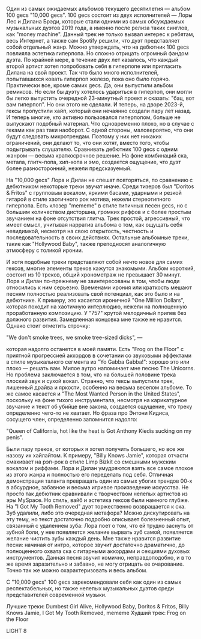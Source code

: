 Один из самых ожидаемых альбомов текущего десятилетия — альбом 100 gecs "10,000 gecs". 100 gecs состоит из двух исполнителей — Лоры Лес и Дилана Брэди, которые стали одними из самых обсуждаемых музыкальных дуэтов 2019 года, а именно после релиза таких синглов, как "money machine". Данный трек не только вызвал интерес к ребятам, весь Интернет, а также сам Spotify решили, что дуэт представляет собой отдельный жанр. Можно утверждать, что на дебютник 100 gecs повлияла эстетика гиперпопа. Но сложно отрицать огромный фандом дуэта. По крайней мере, в течение двух лет казалось, что каждый второй артист хотел попробовать себя в гиперпопе или пригласить Дилана на свой проект. Так что было много исполнителей, попытавшихся ковать гиперпоп железо, пока оно было горячо. Практически все, кроме самих gecs. Да, они выпустили альбом ремиксов. Но если бы дуэту хотелось удариться в гиперпоп, они могли бы легко выпустить очередной 23-минутный проект и сказать: "бац, вот вам гиперпоп". Но они этого не сделали. И теперь, на дворе 2023-й, гексы пропустили хайп, который они нечаянно создали пару лет назад. И теперь многие, кто активно пользовался гиперпопом, больше не выпускают подобный материал. Что одновременно плохо, но в случае с геками как раз таки наоборот. С одной стороны, маловероятно, что они будут следовать микротрендам. Поэтому у них нет никаких ограничений, они делают то, что они хотят, вместо того, чтобы подыгрывать слушателю. Сравнивать дебютник 100 gecs с одним жанром — весьма краткосрочное решение. На фоне комбинаций ска, метала, глитч-попа, хип-хопа и эмо, создается ощущение, что дуэт более разносторонний, нежели предсказуемый.

На "10,000 gecs" Лора и Дилан не спешат повторяться, по сравнению с дебютником некоторые треки звучат иначе. Среди тизеров был "Doritos & Fritos" с групповым вокалом, яркими басами, ударными и резкой гитарой в стиле хаотичного рок мотива, нежели стереотипного гиперпопа. Есть клозер "mememe" в стиле типичных песен gecs, но с большим количеством дисторшна, громких риффов и с более простым звучанием на фоне отсутствия глитча. Трек простой, агрессивный, что имеет смысл, учитывая нарратив альбома о том, как ощущать себя невидимкой, несмотря на свою открытость, честность и последовательность в своих действиях. Остальные альбомные треки, такие как "Hollywood Baby", также преподносят аналогичную атмосферу с толикой иронии.

И хотя подобные треки представляют собой нечто новое для самих гексов, многие элементы треков кажутся знакомыми. Альбом короткий, состоит из 10 треков, общий хронометраж не превышает 30 минут. Лора и Дилан по-прежнему не заинтересованы в том, чтобы люди относились к ним серьезно. Временами ирония или краткость мешают песням полностью реализовать свой потенциал, как это было и на дебютнике. К примеру, это касается ироничной "One Million Dollars", которая походит на хаотичную интерлюдию, нежели на полноценную проработанную композицию. У "757" крутой мелодичный припев без должного развития. Замедленная концовка мне также не нравится. Однако стоит отметить строчку:

"We don't smoke trees, we smoke tree-sized dicks", —

которая надолго останется в моей памяти. Есть "Frog on the Floor" с приятной прогрессией аккордов в сочетании со звуковыми эффектами в стиле музыкального сегмента из "Yo Gabba Gabba!": хорошо это или плохо — решать вам. Милое аутро напоминает мне песню The Unicorns. Но проблема заключается в том, что на большей половине трека плоский звук и сухой вокал. Странно, что гексы выпустили трек, лишенный драйва и яркости, особенно на весьма веселом альбоме. То же самое касается и "The Most Wanted Person in the United States", поскольку на фоне тихого инструментала, несмотря на карикатурное звучание и текст об убийце вне закона, создается ощущение, что треку определенно чего-то не хватает. Но фраза про Энтони Кидиса, сосущего член, определенно запомнится надолго:

"Queen of California, hot like the heat is
Got Anthony Kiedis sucking on my penis".

Были пару треков, от которых я хотел получить большего, но все же назову их хайлайтом. К примеру, "Billy Knows Jamie", которая отчасти смахивает на рэп-рок в стиле Limp Bizkit со смешными мужским вокалом и риффами. Лора и Дилан умудряются взять все самое плохое из этого жанра и полностью его переделать под себя. Отличная демонстрация таланта превращать один из самых убогих трендов 00-х в абсурдное, забавное и весьма игривое произведение искусства. Не просто так дебютник сравнивали с творчеством нелепых артистов из эры MySpace. Но стиль, вайб и эстетика гексов были намного глубже. На "I Got My Tooth Removed" дуэт торжественно возвращается к ска. Зуб удалили, либо это очередная метафора? Можно дискутировать на эту тему, но текст достаточно подробно описывает болезненный опыт, связанный с удалением зуба: Лора поет о том, что ей трудно заснуть от зубной боли, у нее появляется желание вырвать зуб самой, появляется желание чистить зубы каждый день. Мне также нравится развитие песни: начиная от интро, которое звучит достаточно драматично, до полноценного охвата ска с гитарными аккордами и секциями духовых инструментов. Данная песня звучит комично, неправдоподобно, и в то же время заразительно и забавно, не могу отрицать ее очарование. Точно так же можно охарактеризовать и весь альбом.

С "10,000 gecs" 100 gecs зарекомендовали себя как один из самых респектабельных, но также нелепых музыкальных дуэтов среди представителей современной музыки.

Лучшие треки: Dumbest Girl Alive, Hollywood Baby, Doritos & Fritos,
Billy Knows Jamie, I Got My Tooth Removed, mememe
Худший трек: Frog on the Floor

LIGHT 8

